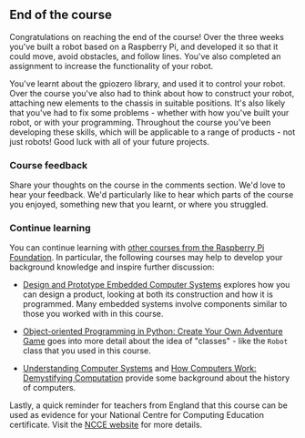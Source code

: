 [comment]: # (
Is this step open? Y/N
If so, short description of this step:
Related links:
Related files:
)

## End of the course

Congratulations on reaching the end of the course! Over the three weeks you've built a robot based on a Raspberry Pi, and developed it so that it could move, avoid obstacles, and follow lines. You've also completed an assignment to increase the functionality of your robot.

You've learnt about the gpiozero library, and used it to control your robot. Over the course you've also had to think about how to construct your robot, attaching new elements to the chassis in suitable positions. It's also likely that you've had to fix some problems - whether with how you've built your robot, or with your programming. Throughout the course you've been developing these skills, which will be applicable to a range of products - not just robots! Good luck with all of your future projects.


### Course feedback

Share your thoughts on the course in the comments section. We'd love to hear your feedback. We'd particularly like to hear which parts of the course you enjoyed, something new that you learnt, or where you struggled.

### Continue learning

You can continue learning with [other courses from the Raspberry Pi Foundation](https://www.futurelearn.com/partners/raspberry-pi). In particular, the following courses may help to develop your background knowledge and inspire further discussion:

+ [Design and Prototype Embedded Computer Systems](https://www.futurelearn.com/courses/embedded-systems) explores how you can design a product, looking at both its construction and how it is programmed. Many embedded systems involve components similar to those you worked with in this course.

+ [Object-oriented Programming in Python: Create Your Own Adventure Game](https://www.futurelearn.com/courses/object-oriented-principles) goes into more detail about the idea of "classes" - like the `Robot` class that you used in this course.

+ [Understanding Computer Systems](https://www.futurelearn.com/courses/computer-systems/) and [How Computers Work: Demystifying Computation](https://www.futurelearn.com/courses/how-computers-work/) provide some background about the history of computers.

Lastly, a quick reminder for teachers from England that this course can be used as evidence for your National Centre for Computing Education certificate. Visit the [NCCE website](https://www.teachcomputing.org/?utm_source=futurelearn&utm_medium=course&utm_campaign=ncce&utm_content=completion) for more details.
